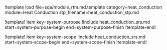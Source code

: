 !template load file=sqa/module_rtm.md.template category=heat_conduction module=Heat Conduction stp_filename=heat_conduction_stp.md

!template! item key=system-purpose
!include heat_conduction_srs.md start=system-purpose-begin end=system-purpose-finish
!template-end!

!template! item key=system-scope
!include heat_conduction_srs.md start=system-scope-begin end=system-scope-finish
!template-end!
